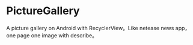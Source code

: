 # PictureGallery
A picture gallery on Android with RecyclerView。Like netease news app， one page one image with describe。
